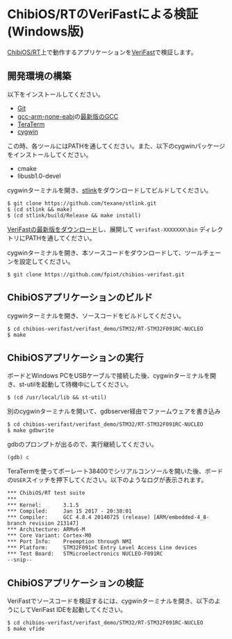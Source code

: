 # ChibiOS/RTのVeriFastによる検証 (Windows版)

[ChibiOS/RT](http://www.chibios.org/)上で動作するアプリケーションを[VeriFast](https://people.cs.kuleuven.be/~bart.jacobs/verifast/)で検証します。

## 開発環境の構築

以下をインストールしてください。

* [Git](https://git-for-windows.github.io/)
* [gcc-arm-none-eabi](https://launchpad.net/gcc-arm-embedded/+download)の[最新版のGCC](https://launchpad.net/gcc-arm-embedded/5.0/5-2016-q3-update/+download/gcc-arm-none-eabi-5_4-2016q3-20160926-win32.exe)
* [TeraTerm](https://ttssh2.osdn.jp/index.html.ja)
* [cygwin](https://cygwin.com/install.html)

この時、各ツールにはPATHを通してください。また、以下のcygwinパッケージをインストールしてください。

* cmake
* libusb1.0-devel

cygwinターミナルを開き、[stlink](https://github.com/texane/stlink)をダウンロードしてビルドしてください。

```
$ git clone https://github.com/texane/stlink.git
$ (cd stlink && make)
$ (cd stlink/build/Release && make install)
```

[VeriFastの最新版をダウンロード](https://github.com/verifast/verifast#binaries)し、展開して `verifast-XXXXXXX\bin` ディレクトリにPATHを通してください。

cygwinターミナルを開き、本ソースコードをダウンロードして、ツールチェーンを設定してください。

```
$ git clone https://github.com/fpiot/chibios-verifast.git
```

## ChibiOSアプリケーションのビルド

cygwinターミナルを開き、ソースコードをビルドしてください。

```
$ cd chibios-verifast/verifast_demo/STM32/RT-STM32F091RC-NUCLEO
$ make
```

## ChibiOSアプリケーションの実行

ボードとWindows PCをUSBケーブルで接続した後、cygwinターミナルを開き、st-utilを起動して待機中にしてください。

```
$ (cd /usr/local/lib && st-util)
```

別のcygwinターミナルを開いて、gdbserver経由でファームウェアを書き込み

```
$ cd chibios-verifast/verifast_demo/STM32/RT-STM32F091RC-NUCLEO
$ make gdbwrite
```

gdbのプロンプトが出るので、実行継続してください。

```
(gdb) c
```

TeraTermを使ってボーレート38400でシリアルコンソールを開いた後、ボードの`USER`スイッチを押下してください。以下のようなログが表示されます。

```
*** ChibiOS/RT test suite
***
*** Kernel:       3.1.5
*** Compiled:     Jan 15 2017 - 20:38:01
*** Compiler:     GCC 4.8.4 20140725 (release) [ARM/embedded-4_8-branch revision 213147]
*** Architecture: ARMv6-M
*** Core Variant: Cortex-M0
*** Port Info:    Preemption through NMI
*** Platform:     STM32F091xC Entry Level Access Line devices
*** Test Board:   STMicroelectronics NUCLEO-F091RC
--snip--
```

## ChibiOSアプリケーションの検証

VeriFastでソースコードを検証するには、cygwinターミナルを開き、以下のようにしてVeriFast IDEを起動してください。

```
$ cd chibios-verifast/verifast_demo/STM32/RT-STM32F091RC-NUCLEO
$ make vfide
```
